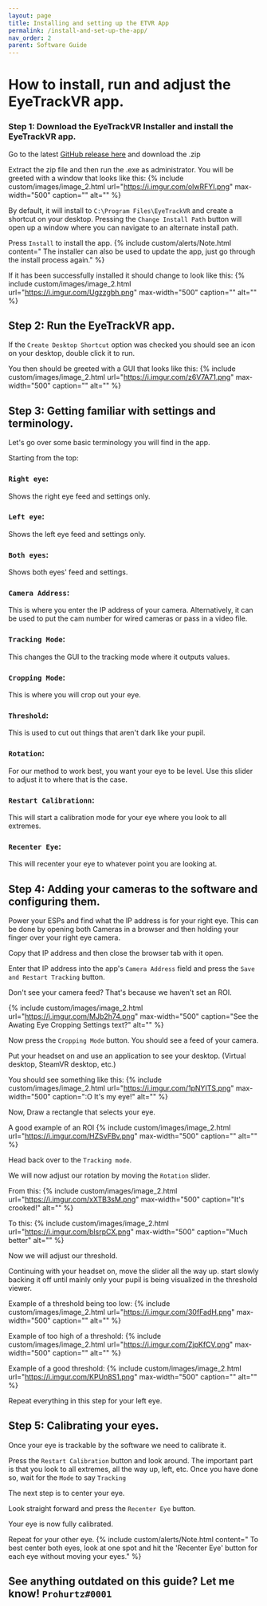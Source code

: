 ```yaml
---
layout: page
title: Installing and setting up the ETVR App
permalink: /install-and-set-up-the-app/
nav_order: 2
parent: Software Guide
---
```




# How to install, run and adjust the EyeTrackVR app.

### Step 1: Download the EyeTrackVR Installer and install the EyeTrackVR app.

Go to the latest [GitHub release here](https://github.com/RedHawk989/EyeTrackVR-Installer/releases/latest) and download the .zip

Extract the zip file and then run the .exe as administrator.
You will be greeted with a window that looks like this:
{% include custom/images/image_2.html url="https://i.imgur.com/olwRFYI.png" max-width="500" caption="" alt="" %}

By default, it will install to `C:\Program Files\EyeTrackVR` and create a shortcut on your desktop.
Pressing the `Change Install Path` button will open up a window where you can navigate to an alternate install path.

Press `Install` to install the app. 
{% include custom/alerts/Note.html content=" The installer can also be used to update the app, just go through the install process again." %}

If it has been successfully installed it should change to look like this:
{% include custom/images/image_2.html url="https://i.imgur.com/Ugzzgbh.png" max-width="500" caption="" alt="" %}

## Step 2: Run the EyeTrackVR app.

If the `Create Desktop Shortcut` option was checked you should see an icon on your desktop, double click it to run.

You then should be greeted with a GUI that looks like this:
{% include custom/images/image_2.html url="https://i.imgur.com/z6V7A71.png" max-width="500" caption="" alt="" %}

## Step 3: Getting familiar with settings and terminology.

Let's go over some basic terminology you will find in the app.

Starting from the top:

### `Right eye`: 
Shows the right eye feed and settings only.

###  `Left eye`: 
Shows the left eye feed and settings only.

### `Both eyes`: 
Shows both eyes' feed and settings.

### `Camera Address`:
This is where you enter the IP address of your camera.
Alternatively, it can be used to put the cam number for wired cameras or pass in a video file.

### `Tracking Mode`: 
This changes the GUI to the tracking mode where it outputs values.

### `Cropping Mode`: 
This is where you will crop out your eye. 

### `Threshold`: 
This is used to cut out things that aren't dark like your pupil.

### `Rotation`: 
For our method to work best, you want your eye to be level. 
Use this slider to adjust it to where that is the case.

### `Restart Calibrationn`: 
This will start a calibration mode for your eye where you look to all extremes.

### `Recenter Eye`: 
This will recenter your eye to whatever point you are looking at.


## Step 4: Adding your cameras to the software and configuring them.
Power your ESPs and find what the IP address is for your right eye. This can be done by opening both Cameras in a browser and then holding your finger over your right eye camera. 

Copy that IP address and then close the browser tab with it open.

Enter that IP address into the app's `Camera Address` field and press the `Save and Restart Tracking` button.

Don't see your camera feed? That's because we haven't set an ROI.

{% include custom/images/image_2.html url="https://i.imgur.com/MJb2h74.png" max-width="500" caption="See the Awating Eye Cropping Settings text?" alt="" %}

Now press the `Cropping Mode` button.
You should see a feed of your camera.

Put your headset on and use an application to see your desktop. (Virtual desktop, SteamVR desktop, etc.)

You should see something like this:
{% include custom/images/image_2.html url="https://i.imgur.com/1pNYITS.png" max-width="500" caption=":O It's my eye!" alt="" %}

Now, Draw a rectangle that selects your eye.

A good example of an ROI
{% include custom/images/image_2.html url="https://i.imgur.com/HZSvFBv.png" max-width="500" caption="" alt="" %}

Head back over to the `Tracking mode`.

We will now adjust our rotation by moving the `Rotation` slider.

From this:
{% include custom/images/image_2.html url="https://i.imgur.com/xXTB3sM.png" max-width="500" caption="It's crooked!" alt="" %}

To this:
{% include custom/images/image_2.html url="https://i.imgur.com/blsrpCX.png" max-width="500" caption="Much better" alt="" %}

Now we will adjust our threshold.

Continuing with your headset on, move the slider all the way up.
start slowly backing it off until mainly only your pupil is being visualized in the threshold viewer.

Example of a threshold being too low:
{% include custom/images/image_2.html url="https://i.imgur.com/30fFadH.png" max-width="500" caption="" alt="" %}

Example of too high of a threshold:
{% include custom/images/image_2.html url="https://i.imgur.com/ZjpKfCV.png" max-width="500" caption="" alt="" %}

Example of a good threshold:
{% include custom/images/image_2.html url="https://i.imgur.com/KPUn8S1.png" max-width="500" caption="" alt="" %}

Repeat everything in this step for your left eye.

## Step 5: Calibrating your eyes.

Once your eye is trackable by the software we need to calibrate it.

Press the `Restart Calibration` button and look around.
The important part is that you look to all extremes, all the way up, left, etc.
Once you have done so, wait for the `Mode` to say `Tracking`

The next step is to center your eye.

Look straight forward and press the `Recenter Eye` button.

Your eye is now fully calibrated.

Repeat for your other eye.
{% include custom/alerts/Note.html content=" To best center both eyes, look at one spot and hit the 'Recenter Eye' button for each eye without moving your eyes." %}


## See anything outdated on this guide? Let me know! `Prohurtz#0001`
